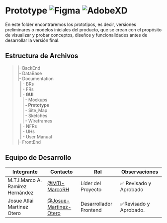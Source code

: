 # Prototype ![Figma](https://img.shields.io/badge/Figma-F24E1E?style=for-the-badge&logo=figma&logoColor=white) ![AdobeXD](https://img.shields.io/badge/Adobe%20XD-470137?style=for-the-badge&logo=Adobe%20XD&logoColor=#FF61F6)

En este folder encontraremos los prototipos, es decir, versiones preliminares o modelos iniciales del producto, que se crean con el propósito de visualizar y probar conceptos, diseños y funcionalidades antes de desarrollar la versión final.

## Estructura de Archivos

>|- BackEnd <br>
>|- DataBase<br>
>|- Documentation<br>
>&nbsp;&nbsp;| - BRs<br>
>&nbsp;&nbsp;| - FRs<br>
>&nbsp;&nbsp;| **- GUI**<br>
>&nbsp;&nbsp;&nbsp;&nbsp;| - Mockups <br>
>&nbsp;&nbsp;&nbsp;&nbsp;| **- Prototype**<br>
>&nbsp;&nbsp;&nbsp;&nbsp;| - Site_Map <br>
>&nbsp;&nbsp;&nbsp;&nbsp;| - Sketches <br>
>&nbsp;&nbsp;&nbsp;&nbsp;| - Wireframes <br>
>&nbsp;&nbsp;| - NFRs<br>
>&nbsp;&nbsp;| - UHs<br>
>&nbsp;&nbsp;| - User Manual<br>
>|- FrontEnd<br>

## Equipo de Desarrollo

|Integrante|Contacto|Rol|Observaciones|
|----------|--------|---|-------------|
|M.T.I.Marco A. Ramírez Hernández|[@MTI-MarcoRH](https://github.com/MTI-MarcoRH)|Líder del Proyecto|✅ Revisado y Aprobado|
|Josue Atlai Martinez Otero|[@Josue-Martinez-Otero](https://github.com/Josue-Martinez-Otero)|Desarrollador Frontend|✅Revisado y Aprobado.|